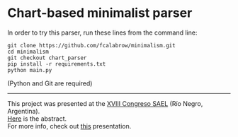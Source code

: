 # Chart-based minimalist parser
In order to try this parser, run these lines from the command line:
```
git clone https://github.com/fcalabrow/minimalism.git
cd minimalism
git checkout chart_parser
pip install -r requirements.txt
python main.py
```
(Python and Git are required)

---
This project was presented at the [XVIII Congreso SAEL](https://fadelweb.uncoma.edu.ar/?page_id=7768) (Río Negro, Argentina).<br>
[Here](https://fadelweb.uncoma.edu.ar/wp-content/uploads/2023/07/XVIII-SAEL_Libro-de-resumenes.pdf) is the abstract.<br>
For more info, check out [this](https://drive.google.com/file/d/1BBzLy_U0Vf0MjPyBI74fiE7eIND6QTLn/view?usp=share_link) presentation.
